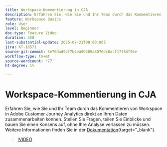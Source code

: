 ```yaml
---
title: Workspace-Kommentierung in CJA
description: Erfahren Sie, wie Sie und Ihr Team durch das Kommentieren von Workspace in Adobe Customer Journey Analytics direkt an Ihren Daten zusammenarbeiten können. Stellen Sie Fragen, teilen Sie Einblicke und bauen Sie einen Konsens auf, ohne Ihre Analyse verlassen zu müssen.
feature: Workspace Basics
role: User
level: Beginner
doc-type: Feature Video
duration: 458
last-substantial-update: 2025-07-21T00:00:00Z
jira: KT-18571
source-git-commit: 5e70dad9cf7b4ea90209a8070dc8acf17f84f96e
workflow-type: tm+mt
source-wordcount: '77'
ht-degree: 1%

---
```



# Workspace-Kommentierung in CJA

Erfahren Sie, wie Sie und Ihr Team durch das Kommentieren von Workspace in Adobe Customer Journey Analytics direkt an Ihren Daten zusammenarbeiten können. Stellen Sie Fragen, teilen Sie Einblicke und bauen Sie einen Konsens auf, ohne Ihre Analyse verlassen zu müssen. Weitere Informationen finden Sie in der [Dokumentation](https://experienceleague.adobe.com/de/docs/analytics-platform/using/cja-workspace/build-workspace-project/comment-projects){target="_blank"}.

>[!VIDEO](https://video.tv.adobe.com/v/3469455/?learn=on&enablevpops&captions=ger)
